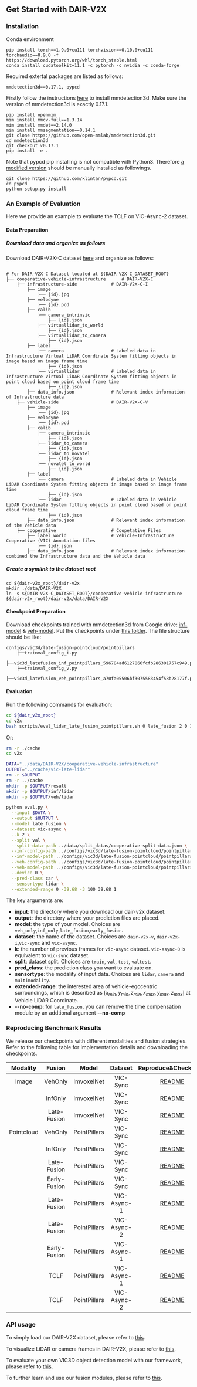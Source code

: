 ## Get Started with DAIR-V2X

### Installation
Conda environment
```
pip install torch==1.9.0+cu111 torchvision==0.10.0+cu111 torchaudio==0.9.0 -f https://download.pytorch.org/whl/torch_stable.html
conda install cudatoolkit=11.1 -c pytorch -c nvidia -c conda-forge
```

Required extertal packages are listed as follows:

```
mmdetection3d==0.17.1, pypcd
```

Firstly follow the instructions [here](https://github.com/open-mmlab/mmdetection3d/blob/master/docs/en/getting_started.md) to install mmdetection3d. Make sure the version of mmdetection3d is exactly 0.17.1.

```
pip install openmim
mim install mmcv-full==1.3.14
mim install mmdet==2.14.0
mim install mmsegmentation==0.14.1
git clone https://github.com/open-mmlab/mmdetection3d.git
cd mmdetection3d
git checkout v0.17.1
pip install -e .
```

Note that pypcd pip installing is not compatible with Python3. Therefore [a modified version](https://github.com/dimatura/pypcd) should be manually installed as followings.
```
git clone https://github.com/klintan/pypcd.git
cd pypcd
python setup.py install
```

### An Example of Evaluation

Here we provide an example to evaluate the TCLF on VIC-Async-2 dataset.

#### Data Preparation

##### Download data and organize as follows

Download DAIR-V2X-C dataset [here](https://thudair.baai.ac.cn/cooptest) and organize as follows:

```

# For DAIR-V2X-C Dataset located at ${DAIR-V2X-C_DATASET_ROOT}
├── cooperative-vehicle-infrastructure      # DAIR-V2X-C
    ├── infrastructure-side             # DAIR-V2X-C-I
        ├── image		    
            ├── {id}.jpg
        ├── velodyne                
            ├── {id}.pcd           
        ├── calib                 
            ├── camera_intrinsic            
                ├── {id}.json     
            ├── virtuallidar_to_world   
                ├── {id}.json      
            ├── virtuallidar_to_camera  
                ├── {id}.json      
        ├── label	
            ├── camera                  # Labeled data in Infrastructure Virtual LiDAR Coordinate System fitting objects in image based on image frame time
                ├── {id}.json
            ├── virtuallidar            # Labeled data in Infrastructure Virtual LiDAR Coordinate System fitting objects in point cloud based on point cloud frame time
                ├── {id}.json
        ├── data_info.json              # Relevant index information of Infrastructure data
    ├── vehicle-side                    # DAIR-V2X-C-V
        ├── image		    
            ├── {id}.jpg
        ├── velodyne             
            ├── {id}.pcd           
        ├── calib                 
            ├── camera_intrinsic   
                ├── {id}.json
            ├── lidar_to_camera   
                ├── {id}.json
            ├── lidar_to_novatel  
                ├── {id}.json
            ├── novatel_to_world   
                ├── {id}.json
        ├── label	
            ├── camera                  # Labeled data in Vehicle LiDAR Coordinate System fitting objects in image based on image frame time
                ├── {id}.json
            ├── lidar                   # Labeled data in Vehicle LiDAR Coordinate System fitting objects in point cloud based on point cloud frame time
                ├── {id}.json
        ├── data_info.json              # Relevant index information of the Vehicle data
    ├── cooperative                     # Coopetative Files
        ├── label_world                 # Vehicle-Infrastructure Cooperative (VIC) Annotation files
            ├── {id}.json           
        ├── data_info.json              # Relevant index information combined the Infrastructure data and the Vehicle data
```

##### Create a symlink to the dataset root
```
cd ${dair-v2x_root}/dair-v2x
mkdir ./data/DAIR-V2X
ln -s ${DAIR-V2X-C_DATASET_ROOT}/cooperative-vehicle-infrastructure ${dair-v2x_root}/dair-v2x/data/DAIR-V2X
```

#### Checkpoint Preparation
Download checkpoints trained with mmdetection3d from Google drive: [inf-model](https://drive.google.com/file/d/1BO5dbqmLjC3gTjvQTyfEjhIikFz2P_Om/view?usp=sharing) & [veh-model](https://drive.google.com/file/d/1tY1sqQGGSaRoA8KDeIQPjcUZ20I82wTK/view?usp=sharing). 
Put the checkpoints under [this folder](../configs/vic3d/late-fusion-pointcloud). 
The file structure should be like:

```
configs/vic3d/late-fusion-pointcloud/pointpillars
    ├──trainval_config_i.py
    ├──vic3d_latefusion_inf_pointpillars_596784ad6127866fcfb286301757c949.pth
    ├──trainval_config_v.py
    ├──vic3d_latefusion_veh_pointpillars_a70fa05506bf3075583454f58b28177f.pth
```

#### Evaluation
Run the following commands for evaluation:

```bash
cd ${dair_v2x_root}
cd v2x
bash scripts/eval_lidar_late_fusion_pointpillars.sh 0 late_fusion 2 0 100
```

Or:

```bash
rm -r ./cache
cd v2x

DATA="../data/DAIR-V2X/cooperative-vehicle-infrastructure"
OUTPUT="../cache/vic-late-lidar"
rm -r $OUTPUT
rm -r ../cache
mkdir -p $OUTPUT/result
mkdir -p $OUTPUT/inf/lidar
mkdir -p $OUTPUT/veh/lidar

python eval.py \
  --input $DATA \
  --output $OUTPUT \
  --model late_fusion \
  --dataset vic-async \
  --k 2 \
  --split val \
  --split-data-path ../data/split_datas/cooperative-split-data.json \
  --inf-config-path ../configs/vic3d/late-fusion-pointcloud/pointpillars/trainval_config_i.py \
  --inf-model-path ../configs/vic3d/late-fusion-pointcloud/pointpillars/vic3d_latefusion_inf_pointpillars_596784ad6127866fcfb286301757c949.pth \
  --veh-config-path ../configs/vic3d/late-fusion-pointcloud/pointpillars/trainval_config_v.py \
  --veh-model-path ../configs/vic3d/late-fusion-pointcloud/pointpillars/vic3d_latefusion_veh_pointpillars_a70fa05506bf3075583454f58b28177f.pth \
  --device 0 \
  --pred-class car \
  --sensortype lidar \
  --extended-range 0 -39.68 -3 100 39.68 1
```

The key arguments are:

- **input**: the directory where you download our dair-v2x dataset.
- **output**: the directory where your prediction files are placed.
- **model**: the type of your model. Choices are `veh_only`,`inf_only`,`late_fusion`,`early_fusion`. 
- **dataset**: the name of the dataset. Choices are `dair-v2x-v`, `dair-v2x-i`,`vic-sync` and `vic-async`. 
- **k**: the number of previous frames for `vic-async` dataset. `vic-async-0` is equivalent to `vic-sync` dataset.
- **split**: dataset split. Choices are `train`, `val`, `test`, `valtest`. 
- **pred_class**: the prediction class you want to evaluate on.
- **sensortype**: the modality of input data. Choices are `lidar`, `camera` and `multimodality`.
- **extended-range**: the interested area of vehicle-egocentric surroundings, which is described as $[x_{min}, y_{min},z_{min},x_{max},y_{max},z_{max}]$ at Vehicle LiDAR Coordinate.
- **--no-comp**: for `late_fusion`, you can remove the time compensation module by an addtional argument **--no-comp**


### Reproducing Benchmark Results

We release our checkpoints with different modalities and fusion strategies. Refer to the following table for implementation details and downloading the checkpoints.


|  Modality  |    Fusion    |    Model    |   Dataset   |                             Reproduce&Checkpoint                             |
| :----------: | :------------: | :------------: | :-----------: | :-----------------------------------------------------------------------------: |
|   Image   |   VehOnly   |  ImvoxelNet  |  VIC-Sync  |       [README](../configs/vic3d/late-fusion-image/imvoxelnet/README.md)       |
|            |   InfOnly   |  ImvoxelNet  |  VIC-Sync  |     [README](../configs/vic3d/late-fusion-image/imvoxelnet/README.md)     |
|            | Late-Fusion |  ImvoxelNet  |  VIC-Sync  |     [README](../configs/vic3d/late-fusion-image/imvoxelnet/README.md)     |
| Pointcloud |   VehOnly   | PointPillars |  VIC-Sync  | [README](../configs/vic3d/late-fusion-pointcloud/pointpillars/README.md) |
|            |   InfOnly   | PointPillars |  VIC-Sync  | [README](../configs/vic3d/late-fusion-pointcloud/pointpillars/README.md) |
|            | Late-Fusion | PointPillars |  VIC-Sync  | [README](../configs/vic3d/late-fusion-pointcloud/pointpillars/README.md) |
|            | Early-Fusion | PointPillars |  VIC-Sync  | [README](../configs/vic3d/early-fusion-pointcloud/pointpillars/README.md) |
|            | Late-Fusion | PointPillars | VIC-Async-1 | [README](../configs/vic3d/late-fusion-pointcloud/pointpillars/README.md) |
|            | Late-Fusion | PointPillars | VIC-Async-2 | [README](../configs/vic3d/late-fusion-pointcloud/pointpillars/README.md) |
|            | Early-Fusion | PointPillars | VIC-Async-1 | [README](../configs/vic3d/early-fusion-pointcloud/pointpillars/README.md) |
|            |     TCLF     | PointPillars | VIC-Async-1 | [README](../configs/vic3d/late-fusion-pointcloud/pointpillars/README.md) |
|            |     TCLF     | PointPillars | VIC-Async-2 | [README](../configs/vic3d/late-fusion-pointcloud/pointpillars/README.md) |

### API usage

To simply load our DAIR-V2X dataset, please refer to [this](./apis/dataloaders.md).

To visualize LiDAR or camera frames in DAIR-V2X, please refer to [this](./visualization.md).

To evaluate your own VIC3D object detection model with our framework, please refer to [this](./apis/customized_models.md).

To further learn and use our fusion modules, please refer to [this](./apis/fusion_modules.md).
